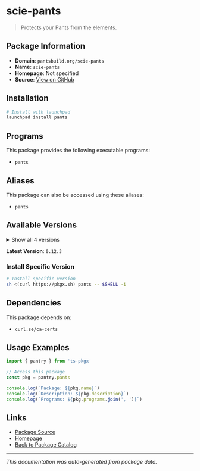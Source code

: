 # scie-pants

> Protects your Pants from the elements.

## Package Information

- **Domain**: `pantsbuild.org/scie-pants`
- **Name**: `scie-pants`
- **Homepage**: Not specified
- **Source**: [View on GitHub](https://github.com/pkgxdev/pantry/tree/main/projects/pantsbuild.org/scie-pants/package.yml)

## Installation

```bash
# Install with launchpad
launchpad install pants
```

## Programs

This package provides the following executable programs:

- `pants`

## Aliases

This package can also be accessed using these aliases:

- `pants`

## Available Versions

<details>
<summary>Show all 4 versions</summary>

- `0.12.3`, `0.12.2`, `0.12.1`, `0.12.0`

</details>

**Latest Version**: `0.12.3`

### Install Specific Version

```bash
# Install specific version
sh <(curl https://pkgx.sh) pants -- $SHELL -i
```

## Dependencies

This package depends on:

- `curl.se/ca-certs`

## Usage Examples

```typescript
import { pantry } from 'ts-pkgx'

// Access this package
const pkg = pantry.pants

console.log(`Package: ${pkg.name}`)
console.log(`Description: ${pkg.description}`)
console.log(`Programs: ${pkg.programs.join(', ')}`)
```

## Links

- [Package Source](https://github.com/pkgxdev/pantry/tree/main/projects/pantsbuild.org/scie-pants/package.yml)
- [Homepage](#)
- [Back to Package Catalog](../../../package-catalog.md)

---

*This documentation was auto-generated from package data.*
